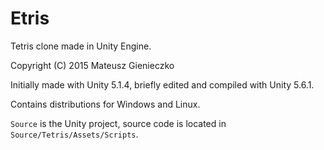 # Etris
Tetris clone made in Unity Engine.

Copyright (C) 2015 Mateusz Gienieczko

Initially made with Unity 5.1.4, briefly edited and compiled with Unity 5.6.1.

Contains distributions for Windows and Linux.

`Source` is the Unity project, source code is located in `Source/Tetris/Assets/Scripts`.
